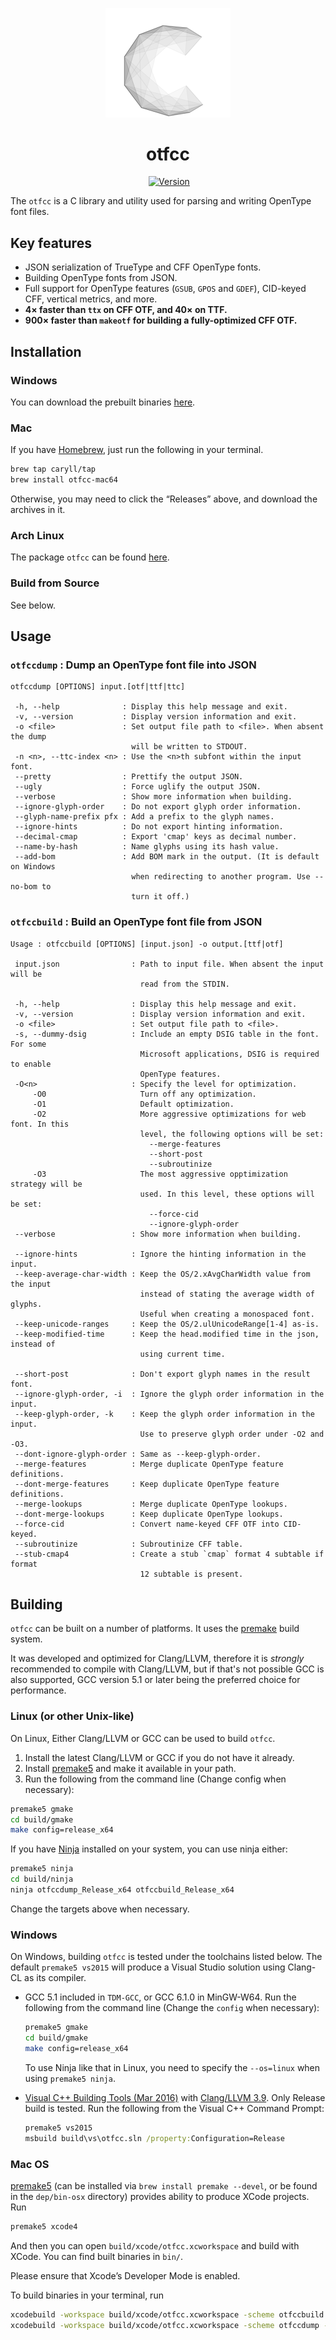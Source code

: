 <p align="center"><img src="https://raw.githubusercontent.com/caryll/design/master/caryll-logo-libs-githubreadme.png" width=200></p><h1 align="center">otfcc</h1><p align="center"><a target="_blank" href="https://travis-ci.org/caryll/otfcc"><img src="https://travis-ci.org/caryll/otfcc.svg?branch=master" alt=""></a> <a target="_blank" href="https://ci.appveyor.com/project/be5invis/otfcc"><img src="https://ci.appveyor.com/api/projects/status/github/caryll/otfcc?branch=master&amp;svg=true" alt=""></a> <a href="https://github.com/caryll/otfcc/releases"><img src="https://img.shields.io/github/release/caryll/otfcc.svg" alt="Version"></a> <a target="_blank" href="https://gitter.im/caryll/otfcc"><img src="https://img.shields.io/gitter/room/caryll/otfcc.svg" alt=""></a></p>

The `otfcc` is a C library and utility used for parsing and writing OpenType font files.

## Key features

* JSON serialization of TrueType and CFF OpenType fonts.
* Building OpenType fonts from JSON.
* Full support for OpenType features (`GSUB`, `GPOS` and `GDEF`), CID-keyed CFF, vertical metrics, and more.
* **4× faster than `ttx` on CFF OTF, and 40× on TTF.**
* **900× faster than `makeotf` for building a fully-optimized CFF OTF.**

## Installation

### Windows

You can download the prebuilt binaries [here](https://github.com/caryll/otfcc/releases).

### Mac

If you have [Homebrew](http://brew.sh/), just run the following in your terminal.

```bash
brew tap caryll/tap
brew install otfcc-mac64
```

Otherwise, you may need to click the “Releases” above, and download the archives in it.

### Arch Linux

The package `otfcc` can be found [here](https://aur.archlinux.org/packages/otfcc/).

### Build from Source

See below.

## Usage

### `otfccdump` : Dump an OpenType font file into JSON
```
otfccdump [OPTIONS] input.[otf|ttf|ttc]

 -h, --help              : Display this help message and exit.
 -v, --version           : Display version information and exit.
 -o <file>               : Set output file path to <file>. When absent the dump
                           will be written to STDOUT.
 -n <n>, --ttc-index <n> : Use the <n>th subfont within the input font.
 --pretty                : Prettify the output JSON.
 --ugly                  : Force uglify the output JSON.
 --verbose               : Show more information when building.
 --ignore-glyph-order    : Do not export glyph order information.
 --glyph-name-prefix pfx : Add a prefix to the glyph names.
 --ignore-hints          : Do not export hinting information.
 --decimal-cmap          : Export 'cmap' keys as decimal number.
 --name-by-hash          : Name glyphs using its hash value.
 --add-bom               : Add BOM mark in the output. (It is default on Windows
                           when redirecting to another program. Use --no-bom to
                           turn it off.)
```

### `otfccbuild` : Build an OpenType font file from JSON
```
Usage : otfccbuild [OPTIONS] [input.json] -o output.[ttf|otf]

 input.json                : Path to input file. When absent the input will be
                             read from the STDIN.

 -h, --help                : Display this help message and exit.
 -v, --version             : Display version information and exit.
 -o <file>                 : Set output file path to <file>.
 -s, --dummy-dsig          : Include an empty DSIG table in the font. For some
                             Microsoft applications, DSIG is required to enable
                             OpenType features.
 -O<n>                     : Specify the level for optimization.
     -O0                     Turn off any optimization.
     -O1                     Default optimization.
     -O2                     More aggressive optimizations for web font. In this
                             level, the following options will be set:
                               --merge-features
                               --short-post
                               --subroutinize
     -O3                     The most aggressive opptimization strategy will be
                             used. In this level, these options will be set:
                               --force-cid
                               --ignore-glyph-order
 --verbose                 : Show more information when building.

 --ignore-hints            : Ignore the hinting information in the input.
 --keep-average-char-width : Keep the OS/2.xAvgCharWidth value from the input
                             instead of stating the average width of glyphs.
                             Useful when creating a monospaced font.
 --keep-unicode-ranges     : Keep the OS/2.ulUnicodeRange[1-4] as-is.
 --keep-modified-time      : Keep the head.modified time in the json, instead of
                             using current time.

 --short-post              : Don't export glyph names in the result font.
 --ignore-glyph-order, -i  : Ignore the glyph order information in the input.
 --keep-glyph-order, -k    : Keep the glyph order information in the input.
                             Use to preserve glyph order under -O2 and -O3.
 --dont-ignore-glyph-order : Same as --keep-glyph-order.
 --merge-features          : Merge duplicate OpenType feature definitions.
 --dont-merge-features     : Keep duplicate OpenType feature definitions.
 --merge-lookups           : Merge duplicate OpenType lookups.
 --dont-merge-lookups      : Keep duplicate OpenType lookups.
 --force-cid               : Convert name-keyed CFF OTF into CID-keyed.
 --subroutinize            : Subroutinize CFF table.
 --stub-cmap4              : Create a stub `cmap` format 4 subtable if format
                             12 subtable is present.
```

## Building

`otfcc` can be built on a number of platforms. It uses the [premake](http://premake.github.io/) build system.

It was developed and optimized for Clang/LLVM, therefore it is *strongly* recommended to compile with Clang/LLVM, but if that's not possible GCC is also supported, GCC version 5.1 or later being the preferred choice for performance.

### Linux (or other Unix-like)

On Linux, Either Clang/LLVM or GCC can be used to build `otfcc`.

1. Install the latest Clang/LLVM or GCC if you do not have it already.
2. Install [premake5](http://premake.github.io/) and make it available in your path.
3. Run the following from the command line (Change config when necessary):

```bash
premake5 gmake
cd build/gmake
make config=release_x64
```

If you have [Ninja](https://ninja-build.org/) installed on your system, you can use ninja either:

```bash
premake5 ninja
cd build/ninja
ninja otfccdump_Release_x64 otfccbuild_Release_x64
```

Change the targets above when necessary.

### Windows

On Windows, building `otfcc` is tested under the toolchains listed below. The default `premake5 vs2015` will produce a Visual Studio solution using Clang-CL as its compiler.

* GCC 5.1 included in `TDM-GCC`, or GCC 6.1.0 in MinGW-W64. Run the following from the command line (Change the `config` when necessary):

  ```bash
  premake5 gmake
  cd build/gmake
  make config=release_x64
  ```
  To use Ninja like that in Linux, you need to specify the `--os=linux` when using `premake5 ninja`.

* [Visual C++ Building Tools (Mar 2016)](https://blogs.msdn.microsoft.com/vcblog/2016/03/31/announcing-the-official-release-of-the-visual-c-build-tools-2015/) with [Clang/LLVM 3.9](http://clang.llvm.org/). Only Release build is tested. Run the following from the Visual C++ Command Prompt:

  ```bat
  premake5 vs2015
  msbuild build\vs\otfcc.sln /property:Configuration=Release
  ```


### Mac OS

[premake5](http://premake.github.io/) (can be installed via `brew install premake --devel`, or be found in the `dep/bin-osx` directory) provides ability to produce XCode projects. Run

```bash
premake5 xcode4
```

And then you can open `build/xcode/otfcc.xcworkspace` and build with XCode. You can find built binaries in `bin/`.

Please ensure that Xcode’s Developer Mode is enabled.

To build binaries in your terminal, run

```bash
xcodebuild -workspace build/xcode/otfcc.xcworkspace -scheme otfccbuild -configuration Release
xcodebuild -workspace build/xcode/otfcc.xcworkspace -scheme otfccdump -configuration Release
```

